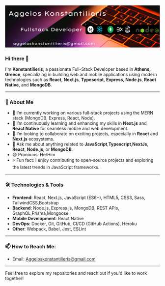 ![Profile Picture](https://github.com/Konstantilieris/Konstantilieris/blob/main/Group%203.png)

### Hi there 👋

I'm **Konstantilieris**, a passionate Full-Stack Developer based in **Athens, Greece**, specializing in building web and mobile applications using modern technologies such as **React**, **Next.js**, **Typescript**, **Express**, **Node.js**, **React Native**, and **MongoDB**.

---

### 🚀 About Me
- 🔭 I’m currently working on various full-stack projects using the MERN stack (MongoDB, Express, React, Node).
- 🌱 I’m continuously learning and enhancing my skills in **Next.js** and **React Native** for seamless mobile and web development.
- 👯 I’m looking to collaborate on exciting projects, especially in **React** and **Next.js** ecosystems.
- 💬 Ask me about anything related to **JavaScript**,**Typescript**,**NextJs**, **React**, **Node.js**, or **MongoDB**.
- 😄 Pronouns: He/Him
- ⚡ Fun fact: I enjoy contributing to open-source projects and exploring the latest trends in JavaScript frameworks.

---

### 🛠️ Technologies & Tools
- **Frontend**: React, Next.js, JavaScript (ES6+), HTML5, CSS3, Sass, TailwindCSS,Bootstrap
- **Backend**: Node.js, Express.js, MongoDB, REST APIs, GraphQL,Prisma,Mongoose
- **Mobile Development**: React Native
- **DevOps**: Docker, Git, GitHub, CI/CD (GitHub Actions), Heroku
- **Other**: Webpack, Babel, Jest, ESLint

---

### 📫 How to Reach Me:

- Email: [Aggeloskonstantilieris@gmail.com](mailto:aggeloskonstantilieris@gmail.com)

---

Feel free to explore my repositories and reach out if you'd like to work together!

